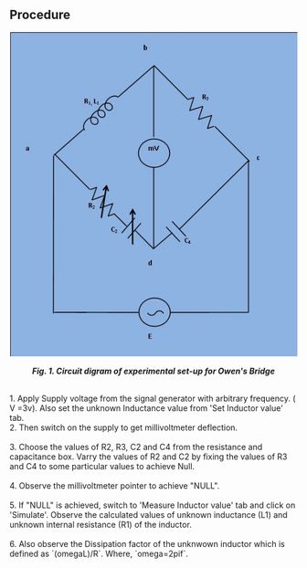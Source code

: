 ## Procedure

<div align="center">
<img src="images/owen_bridge_capacitance_theory8_upload.jpg" />

***Fig. 1. Circuit digram of experimental set-up for Owen's Bridge***
</div>
 <br>
1. Apply Supply voltage from the signal generator with arbitrary frequency. ( V =3v). Also set the unknown Inductance value from 'Set Inductor value' tab.
 </br>
2. Then switch on the supply to get millivoltmeter deflection.
 </br>
 <br>
3. Choose the values of   R2, R3, C2 and C4 from the resistance and capacitance box. Varry the values of R2 and C2 by fixing the values of R3 and C4 to some particular values to achieve Null.
 </br>
  <br>
4. Observe the millivoltmeter pointer to achieve "NULL".
 </br>
  <br>
5. If "NULL" is achieved, switch to 'Measure Inductor value' tab and click on 'Simulate'. Observe the calculated values of unknown inductance (L1) and unknown internal resistance (R1) of the inductor.
 </br>
  <br>
6. Also observe the Dissipation factor of the unknwown inductor which is defined as `(omegaL)/R`.   Where, `omega=2pif`.
</br>
